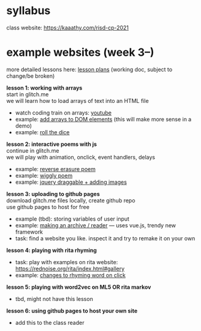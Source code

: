 # syllabus
class website: https://kaaathy.com/risd-cp-2021

# example websites (week 3–)
more detailed lessons here: [lesson plans](https://docs.google.com/document/d/1606Vq_ELeQ6d4PIADPZ3jifnsoMl8jUu_Srvody0A5A/edit#heading=h.6nrk4jj4sswg)
(working doc, subject to change/be broken)

**lesson 1: working with arrays**  
start in glitch.me    
we will learn how to load arrays of text into an HTML file    

* watch coding train on arrays: [youtube](https://www.youtube.com/watch?v=VIQoUghHSxU)
* example: [add arrays to DOM elements](https://kaaathy.com/risd-cp-2021/class-materials/2-dom/arrays-DOM.html) (this will make more sense in a demo)
* example: [roll the dice](https://kaaathy.com/risd-cp-2021/class-materials/2-dom/example.html)

**lesson 2: interactive poems with js**  
continue in glitch.me  
we will play with animation, onclick, event handlers, delays  

* example: [reverse erasure poem](https://kaaathy.com/risd-cp-2021/class-materials/3-interaction/erasure.html)
* example: [wiggly poem](https://kaaathy.com/risd-cp-2021/class-materials/3-interaction/wiggle.html)
* example: [jquery draggable + adding images](https://kaaathy.com/risd-cp-2021/class-materials/3-interaction/draggable.html)

**lesson 3: uploading to github pages**  
download glitch.me files locally, create github repo  
use github pages to host for free  

* example (tbd): storing variables of user input
* example: [making an archive / reader](https://kaaathy.com/risd-cp-2021/class-materials/5-reader/index.html) — uses vue.js, trendy new framework
* task: find a website you like. inspect it and try to remake it on your own


**lesson 4: playing with rita rhyming**

* task: play with examples on rita website: https://rednoise.org/rita/index.html#gallery
* example: [changes to rhyming word on click](https://kaaathy.com/risd-cp-2021/class-materials/4-rita/romance-rhyme.html)

**lesson 5: playing with word2vec on ML5 OR rita markov**

* tbd, might not have this lesson

**lesson 6: using github pages to host your own site**

* add this to the class reader

